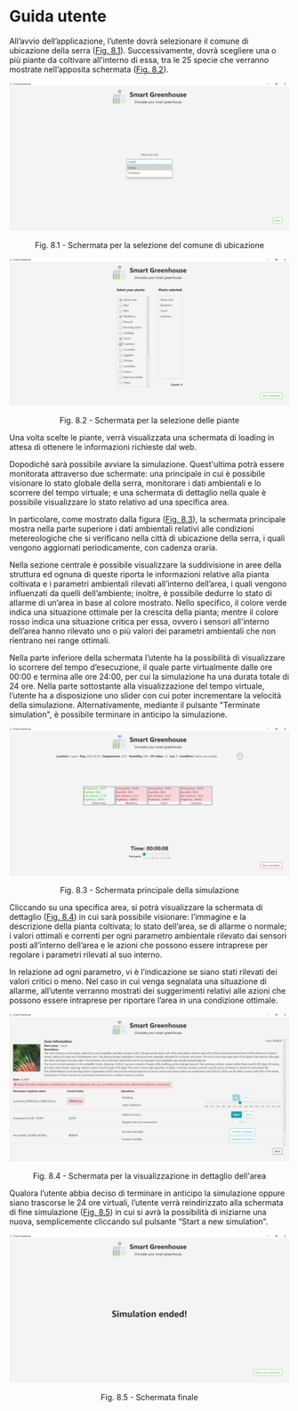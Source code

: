 # Guida utente

All’avvio dell’applicazione, l’utente dovrà selezionare il comune di ubicazione della serra ([Fig. 8.1]). Successivamente, dovrà  scegliere una o più piante da coltivare all’interno di essa, tra le 25 specie che verranno mostrate nell’apposita schermata ([Fig. 8.2]).

<div align="center">
  <img src="img/userGuide_selectCity.png" />
  <p> Fig. 8.1 - Schermata per la selezione del comune di ubicazione </p>
</div>

[Fig. 8.1]: img/userGuide_selectCity.png

<div align="center">
  <img src="img/userGuide_selectPlants.png" />
  <p> Fig. 8.2 - Schermata per la selezione delle piante </p>
</div>

[Fig. 8.2]: img/userGuide_selectCity.png

Una volta scelte le piante, verrà visualizzata una schermata di loading in attesa di ottenere le informazioni richieste dal web.

Dopodiché sarà possibile avviare la simulazione. Quest'ultima potrà essere monitorata attraverso due schermate: una principale in cui è possibile visionare lo stato globale della serra, monitorare i dati ambientali e lo scorrere del tempo virtuale; e una schermata di dettaglio nella quale è possibile visualizzare lo stato relativo ad una specifica area.

In particolare, come mostrato dalla figura ([Fig. 8.3]), la schermata principale mostra nella parte superiore i dati ambientali relativi alle condizioni metereologiche che si verificano nella città di ubicazione della serra, i quali vengono aggiornati periodicamente, con cadenza oraria.
 
Nella sezione centrale è possibile visualizzare la suddivisione in aree della struttura ed ognuna di queste riporta le informazioni relative alla pianta coltivata e i parametri ambientali rilevati all’interno dell’area, i quali vengono influenzati da quelli dell’ambiente; inoltre, è possibile dedurre lo stato di allarme di un’area in base al colore mostrato. Nello specifico, il colore verde indica una situazione ottimale per la crescita della pianta; mentre il colore rosso indica una situazione critica per essa, ovvero i sensori all'interno dell’area hanno rilevato uno o più valori dei parametri ambientali che non rientrano nei range ottimali.

Nella parte inferiore della schermata l’utente ha la possibilità di visualizzare lo scorrere del tempo d’esecuzione, il quale parte virtualmente dalle ore 00:00 e termina alle ore 24:00, per cui la simulazione ha una durata totale di 24 ore. Nella parte sottostante alla visualizzazione del tempo virtuale, l’utente ha a disposizione uno slider con cui poter incrementare la velocità della simulazione. Alternativamente, mediante il pulsante "Terminate simulation", è possibile terminare in anticipo la simulazione.

<div align="center">
  <img src="img/userGuide_mainView.png" />
  <p> Fig. 8.3 - Schermata principale della simulazione </p>
</div>

[Fig. 8.3]: img/userGuide_mainView.png

Cliccando su una specifica area, si potrà visualizzare la schermata di dettaglio ([Fig. 8.4]) in cui sarà possibile visionare: l’immagine e la descrizione della pianta coltivata; lo stato dell’area, se di allarme o normale; i valori ottimali e correnti per ogni parametro ambientale rilevato dai sensori posti all’interno dell’area e le azioni che possono essere intraprese per regolare i parametri rilevati al suo interno.

In relazione ad ogni parametro, vi è l’indicazione se siano stati rilevati dei valori critici o meno. Nel caso in cui venga segnalata una situazione di allarme, all’utente verranno mostrati dei suggerimenti relativi alle azioni che possono essere intraprese per riportare l’area in una condizione ottimale.

<div align="center">
  <img src="img/userGuide_detailArea.png" />
  <p> Fig. 8.4 - Schermata per la visualizzazione in dettaglio dell'area </p>
</div>

[Fig. 8.4]: img/userGuide_detailArea.png


Qualora l’utente abbia deciso di terminare in anticipo la simulazione oppure siano trascorse le 24 ore virtuali, l’utente verrà reindirizzato alla schermata di fine simulazione ([Fig. 8.5]) in cui si avrà la possibilità di iniziarne una nuova, semplicemente cliccando sul pulsante “Start a new simulation”.

<div align="center">
  <img src="img/userGuide_finishSimulation.png" />
  <p> Fig. 8.5 - Schermata finale </p>
</div>

[Fig. 8.5]: img/userGuide_finishSimulation.png
